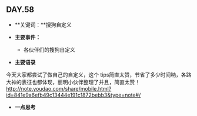 ## DAY.58
+ **关键词：**搜狗自定义
+ **主要事件：**
    + 各伙伴们的搜狗自定义
    
+ **主要语录**

今天大家都尝试了做自己的自定义，这个  tips简直太赞，节省了多少时间呐，各路大神的表征也都体现，丽明小伙伴整理了并且，简直太赞！
http://note.youdao.com/share/mobile.html?id=841e9a6efb49c13444e191c1872bebb3&type=note#/

+ **一点思考**
